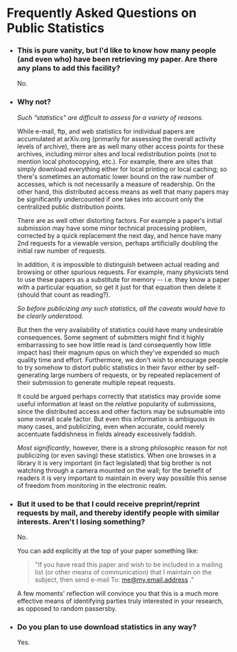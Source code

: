 Frequently Asked Questions on Public Statistics
===============================================

-   ### This is pure vanity, but I'd like to know how many people (and even who) have been retrieving my paper. Are there any plans to add this facility?

    No.

-   ### Why not?

    *Such "statistics" are difficult to assess for a variety of
    reasons.*

    While e-mail, ftp, and web statistics for individual papers are
    accumulated at arXiv.org (primarily for assessing the overall
    activity levels of archive), there are as well many other access
    points for these archives, including mirror sites and local
    redistribution points (not to mention local photocopying, etc.). For
    example, there are sites that simply download everything either for
    local printing or local caching; so there's sometimes an automatic
    lower bound on the raw number of accesses, which is not necessarily
    a measure of readership. On the other hand, this distributed access
    means as well that many papers may be significantly undercounted if
    one takes into account only the centralized public distribution
    points.

    There are as well other distorting factors. For example a paper's
    initial submission may have some minor technical processing problem,
    corrected by a quick replacement the next day, and hence have many
    2nd requests for a viewable version, perhaps artificially doubling
    the initial raw number of requests.

    In addition, it is impossible to distinguish between actual reading
    and browsing or other spurious requests. For example, many
    physicists tend to use these papers as a substitute for memory --
    i.e. they know a paper with a particular equation, so get it just
    for that equation then delete it (should that count as reading?).

    *So before publicizing any such statistics, all the caveats would
    have to be clearly understood.*

    But then the very availability of statistics could have many
    undesirable consequences. Some segment of submitters might find it
    highly embarrassing to see how little read is (and consequently how
    little impact has) their magnum opus on which they've expended so
    much quality time and effort. Furthermore, we don't wish to
    encourage people to try somehow to distort public statistics in
    their favor either by self-generating large numbers of requests, or
    by repeated replacement of their submission to generate multiple
    repeat requests.

    It could be argued perhaps correctly that statistics may provide
    some useful information at least on the *relative* popularity of
    submissions, since the distributed access and other factors may be
    subsumable into some overall scale factor. But even this information
    is ambiguous in many cases, and publicizing, even when accurate,
    could merely accentuate faddishness in fields already excessively
    faddish.

    *Most significantly*, however, there is a strong philosophic reason
    for not publicizing (or even saving) these statistics. When one
    browses in a library it is very important (in fact legislated) that
    big brother is not watching through a camera mounted on the wall;
    for the benefit of readers it is very important to maintain in every
    way possible this sense of freedom from monitoring in the electronic
    realm.

-   ### But it used to be that I could receive preprint/reprint requests by mail, and thereby identify people with similar interests. Aren't I losing something?

    No.

    You can add explicitly at the top of your paper something like:

    > "If you have read this paper and wish to be included in a mailing
    > list (or other means of communication) that I maintain on the
    > subject, then send e-mail To: me@my.email.address ."

    A few moments' reflection will convince you that this is a much more
    effective means of identifying parties truly interested in your
    research, as opposed to random passersby.

-   ### Do you plan to use download statistics in any way?

    Yes.
